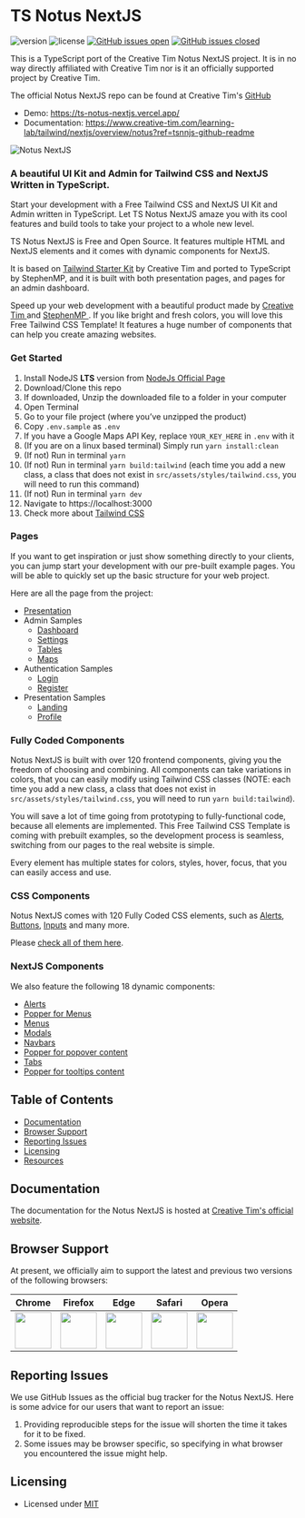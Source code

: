 # TS Notus NextJS 
![version](https://img.shields.io/badge/version-1.1.0-blue.svg) ![license](https://img.shields.io/badge/license-MIT-blue.svg) <a href="https://github.com/StephenMP/ts-notus-nextjs/issues?q=is%3Aopen+is%3Aissue" target="_blank" rel="noreferrer">![GitHub issues open](https://img.shields.io/github/issues/StephenMP/ts-notus-nextjs.svg)</a> <a href="https://github.com/StephenMP/ts-notus-nextjs/issues?q=is%3Aissue+is%3Aclosed" target="_blank" rel="noreferrer">![GitHub issues closed](https://img.shields.io/github/issues-closed-raw/StephenMP/ts-notus-nextjs.svg)</a>

This is a TypeScript port of the Creative Tim Notus NextJS project. It is in no way directly affiliated with Creative Tim nor is it an officially supported project by Creative Tim.

The official Notus NextJS repo can be found at Creative Tim's <a href="https://github.com/creativetimofficial/notus-nextjs" target="_blank" rel="noreferrer">GitHub</a>

- Demo: <a href="https://ts-notus-nextjs.vercel.app/" target="_blank" rel="noreferrer">https://ts-notus-nextjs.vercel.app/</a>
- Documentation: <a href="https://www.creative-tim.com/learning-lab/tailwind/nextjs/overview/notus?ref=tsnnjs-github-readme" target="_blank" rel="noreferrer">https://www.creative-tim.com/learning-lab/tailwind/nextjs/overview/notus?ref=tsnnjs-github-readme</a>

![Notus NextJS](https://github.com/creativetimofficial/public-assets/blob/master/notus-nextjs/notus-nextjs.jpg?raw=true)

### A beautiful UI Kit and Admin for Tailwind CSS and NextJS Written in TypeScript.

Start your development with a Free Tailwind CSS and NextJS UI Kit and Admin written in TypeScript. Let TS Notus NextJS amaze you with its cool features and build tools to take your project to a whole new level.

TS Notus NextJS is Free and Open Source. It features multiple HTML and NextJS elements and it comes with dynamic components for NextJS.

It is based on [Tailwind Starter Kit](https://www.creative-tim.com/learning-lab/tailwind-starter-kit/presentation?ref=tsnnjs-github-readme) by Creative Tim and ported to TypeScript by StephenMP, and it is built with both presentation pages, and pages for an admin dashboard.

Speed up your web development with a beautiful product made by <a href="https://creative-tim.com/" target="_blank" rel="noreferrer">Creative Tim </a> and <a href="https://github.com/StephenMP" target="_blank" rel="noreferrer">StephenMP </a>. If you like bright and fresh colors, you will love this Free Tailwind CSS Template! It features a huge number of components that can help you create amazing websites.

### Get Started
1. Install NodeJS **LTS** version from <a href="https://nodejs.org/en/">NodeJs Official Page</a>
1. Download/Clone this repo
1. If downloaded, Unzip the downloaded file to a folder in your computer
1. Open Terminal
1. Go to your file project (where you’ve unzipped the product)
1. Copy `.env.sample` as `.env`
1. If you have a Google Maps API Key, replace `YOUR_KEY_HERE` in `.env` with it
1. (If you are on a linux based terminal) Simply run `yarn install:clean`
1. (If not) Run in terminal `yarn`
1. (If not) Run in terminal `yarn build:tailwind` (each time you add a new class, a class that does not exist in `src/assets/styles/tailwind.css`, you will need to run this command)
1. (If not) Run in terminal `yarn dev`
1. Navigate to https://localhost:3000
1. Check more about [Tailwind CSS](https://tailwindcss.com/)

### Pages
If you want to get inspiration or just show something directly to your clients,
you can jump start your development with our pre-built example pages. You will be able
to quickly set up the basic structure for your web project.

Here are all the page from the project:
- [Presentation](https://ts-notus-nextjs.vercel.app/)
- Admin Samples
  - [Dashboard](https://ts-notus-nextjs.vercel.app/admin/dashboard)
  - [Settings](https://ts-notus-nextjs.vercel.app/admin/settings)
  - [Tables](https://ts-notus-nextjs.vercel.app/admin/tables)
  - [Maps](https://ts-notus-nextjs.vercel.app/admin/maps)
- Authentication Samples
  - [Login](https://ts-notus-nextjs.vercel.app/auth/login)
  - [Register](https://ts-notus-nextjs.vercel.app/auth/register)
- Presentation Samples
  - [Landing](https://ts-notus-nextjs.vercel.app/landing)
  - [Profile](https://ts-notus-nextjs.vercel.app/profile)


### Fully Coded Components
Notus NextJS is built with over 120 frontend components, giving you the freedom of choosing and combining. All components can take variations in colors, that you can easily modify using Tailwind CSS classes (NOTE: each time you add a new class, a class that does not exist in `src/assets/styles/tailwind.css`, you will need to run `yarn build:tailwind`).

You will save a lot of time going from prototyping to fully-functional code, because all elements are implemented.
This Free Tailwind CSS Template is coming with prebuilt examples, so the development process is seamless, switching from our pages to the real website is simple.

Every element has multiple states for colors, styles, hover, focus, that you can easily access and use.

### CSS Components
Notus NextJS comes with 120 Fully Coded CSS elements, such as [Alerts](https://www.creative-tim.com/learning-lab/tailwind/nextjs/alerts/notus?ref=tsnnjs-github-readme), [Buttons](https://www.creative-tim.com/learning-lab/tailwind/nextjs/buttons/notus?ref=tsnnjs-github-readme), [Inputs](https://www.creative-tim.com/learning-lab/tailwind/nextjs/inputs/notus?ref=tsnnjs-github-readme) and many more.

Please [check all of them here](https://www.creative-tim.com/learning-lab/tailwind/nextjs/alerts/notus?ref=tsnnjs-github-readme).

### NextJS Components
We also feature the following 18 dynamic components:
- [Alerts](https://www.creative-tim.com/learning-lab/tailwind/nextjs/alerts/notus?ref=tsnnjs-github-readme)
- [Popper for Menus](https://www.creative-tim.com/learning-lab/tailwind/nextjs/dropdowns/notus?ref=tsnnjs-github-readme)
- [Menus](https://www.creative-tim.com/learning-lab/tailwind/nextjs/menus/notus?ref=tsnnjs-github-readme)
- [Modals](https://www.creative-tim.com/learning-lab/tailwind/nextjs/modals/notus?ref=tsnnjs-github-readme)
- [Navbars](https://www.creative-tim.com/learning-lab/tailwind/nextjs/navbar/notus?ref=tsnnjs-github-readme)
- [Popper for popover content](https://www.creative-tim.com/learning-lab/tailwind/nextjs/popovers/notus?ref=tsnnjs-github-readme)
- [Tabs](https://www.creative-tim.com/learning-lab/tailwind/nextjs/tabs/notus?ref=tsnnjs-github-readme)
- [Popper for tooltips content](https://www.creative-tim.com/learning-lab/tailwind/nextjs/tooltips/notus?ref=tsnnjs-github-readme)

## Table of Contents
* [Documentation](#documentation)
* [Browser Support](#browser-support)
* [Reporting Issues](#reporting-issues)
* [Licensing](#licensing)
* [Resources](#resources)

## Documentation
The documentation for the Notus NextJS is hosted at <a href="https://www.creative-tim.com/learning-lab/tailwind/nextjs/overview/notus?ref=tsnnjs-github-readme" target="_blank" rel="noreferrer">Creative Tim's official website</a>.

## Browser Support
At present, we officially aim to support the latest and previous two versions of the following browsers:

| Chrome | Firefox | Edge | Safari | Opera |
|:---:|:---:|:---:|:---:|:---:|
| <img src="https://github.com/creativetimofficial/public-assets/blob/master/logos/chrome-logo.png?raw=true" width="64" height="64"> | <img src="https://raw.githubusercontent.com/creativetimofficial/public-assets/master/logos/firefox-logo.png" width="64" height="64"> | <img src="https://raw.githubusercontent.com/creativetimofficial/public-assets/master/logos/edge-logo.png" width="64" height="64"> | <img src="https://raw.githubusercontent.com/creativetimofficial/public-assets/master/logos/safari-logo.png" width="64" height="64"> | <img src="https://raw.githubusercontent.com/creativetimofficial/public-assets/master/logos/opera-logo.png" width="64" height="64"> |

## Reporting Issues
We use GitHub Issues as the official bug tracker for the Notus NextJS. Here is some advice for our users that want to report an issue:

1. Providing reproducible steps for the issue will shorten the time it takes for it to be fixed.
1. Some issues may be browser specific, so specifying in what browser you encountered the issue might help.

## Licensing
- Licensed under <a href="https://github.com/StephenMP/ts-notus-nextjs/blob/main/LICENSE.md" target="_blank" rel="noreferrer">MIT</a>

